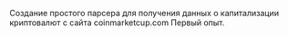 Создание простого парсера для получения данных о капитализации криптовалют с сайта coinmarketcup.com
Первый опыт.
